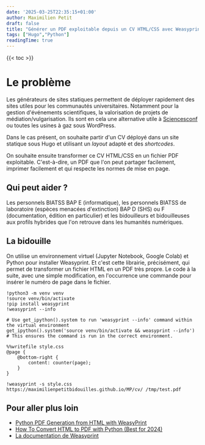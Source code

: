 ```yaml
---
date: '2025-03-25T22:35:15+01:00'
author: Maximilien Petit
draft: false
title: "Générer un PDF exploitable depuis un CV HTML/CSS avec Weasyprint"
tags: ["Hugo","Python"]
readingTime: true
---
```

{{< toc >}}

# Le problème

Les générateurs de sites statiques permettent de déployer rapidement des sites utiles pour les communautés universitaires. Notamment pour la gestion d'événements scientifiques, la valorisation de projets de médiation/vulgarisation. Ils sont en cela une alternative utile à <a href="https://www.sciencesconf.org/" target="_blank">Sciencesconf</a> ou toutes les usines à gaz sous WordPress.

Dans le cas présent, on souhaite partir d'un CV déployé dans un site statique sous Hugo et utilisant un *layout* adapté et des *shortcodes*.

On souhaite ensuite transformer ce CV HTML/CSS en un fichier PDF exploitable. C'est-à-dire, un PDF que l'on peut partager facilement, imprimer facilement et qui respecte les normes de mise en page.

## Qui peut aider ? 

Les personnels BIATSS BAP E (informatique), les personnels BIATSS de laboratoire (espèces menacées d'extinction) BAP D (SHS) ou F (documentation, édition en particulier) et les bidouilleurs et bidouilleuses aux profils hybrides que l'on retrouve dans les humanités numériques.

## La bidouille

On utilise un environnement virtuel (Jupyter Notebook, Google Colab) et Python pour installer Weasyprint. Et c'est cette librairie, précisément, qui permet de transformer un fichier HTML en un PDF très propre. Le code à la suite, avec une simple modification, en l'occurrence une commande pour insérer le numéro de page dans le fichier.

```code
!python3 -m venv venv
!source venv/bin/activate
!pip install weasyprint
!weasyprint --info

# Use get_ipython().system to run 'weasyprint --info' command within the virtual environment
get_ipython().system('source venv/bin/activate && weasyprint --info') 
# This ensures the command is run in the correct environment.
```

```code
%%writefile style.css
@page {
    @bottom-right {
        content: counter(page); 
    }
}
```

```code
!weasyprint -s style.css https://maximilienpetitbidouilles.github.io/MP/cv/ /tmp/test.pdf
```
## Pour aller plus loin

* <a href="https://dev.to/bowmanjd/python-pdf-generation-from-html-with-weasyprint-538h " target="_blank">Python PDF Generation from HTML with WeasyPrint  </a>
* <a href="https://templated.io/blog/how-to-convert-html-to-pdf-with-python/" target="_blank">How To Convert HTML to PDF with Python (Best for 2024)  </a>
* <a href="https://doc.courtbouillon.org/weasyprint/stable/" target="_blank">La documentation de Weasyprint  </a>
